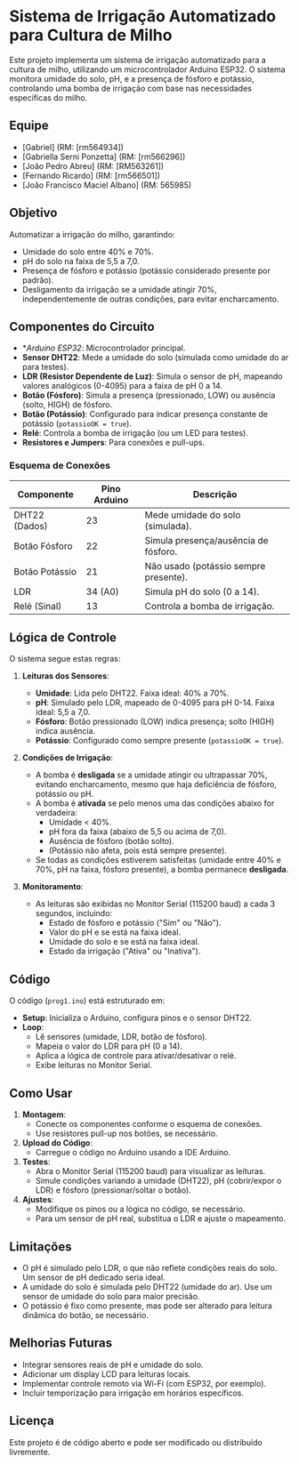 # Sistema de Irrigação Automatizado para Cultura de Milho

Este projeto implementa um sistema de irrigação automatizado para a cultura de milho, utilizando um microcontrolador Arduino ESP32. O sistema monitora umidade do solo, pH, e a presença de fósforo e potássio, controlando uma bomba de irrigação com base nas necessidades específicas do milho.

## Equipe
- [Gabriel] (RM: [rm564934])
- [Gabriella Serni Ponzetta] (RM: [rm566296])
- [João Pedro Abreu] (RM: [RM563261])
- [Fernando Ricardo] (RM: [rm566501])
- [João Francisco Maciel Albano] (RM: 565985)

## Objetivo
Automatizar a irrigação do milho, garantindo:
- Umidade do solo entre 40% e 70%.
- pH do solo na faixa de 5,5 a 7,0.
- Presença de fósforo e potássio (potássio considerado presente por padrão).
- Desligamento da irrigação se a umidade atingir 70%, independentemente de outras condições, para evitar encharcamento.

## Componentes do Circuito
- **Arduino ESP32*: Microcontrolador principal.
- **Sensor DHT22**: Mede a umidade do solo (simulada como umidade do ar para testes).
- **LDR (Resistor Dependente de Luz)**: Simula o sensor de pH, mapeando valores analógicos (0-4095) para a faixa de pH 0 a 14.
- **Botão (Fósforo)**: Simula a presença (pressionado, LOW) ou ausência (solto, HIGH) de fósforo.
- **Botão (Potássio)**: Configurado para indicar presença constante de potássio (`potassioOK = true`).
- **Relé**: Controla a bomba de irrigação (ou um LED para testes).
- **Resistores e Jumpers**: Para conexões e pull-ups.

### Esquema de Conexões
| Componente       | Pino Arduino | Descrição                              |
|------------------|--------------|----------------------------------------|
| DHT22 (Dados)    | 23           | Mede umidade do solo (simulada).       |
| Botão Fósforo    | 22           | Simula presença/ausência de fósforo.   |
| Botão Potássio   | 21           | Não usado (potássio sempre presente).  |
| LDR              | 34 (A0)      | Simula pH do solo (0 a 14).            |
| Relé (Sinal)     | 13           | Controla a bomba de irrigação.         |

## Lógica de Controle
O sistema segue estas regras:
1. **Leituras dos Sensores**:
   - **Umidade**: Lida pelo DHT22. Faixa ideal: 40% a 70%.
   - **pH**: Simulado pelo LDR, mapeado de 0-4095 para pH 0-14. Faixa ideal: 5,5 a 7,0.
   - **Fósforo**: Botão pressionado (LOW) indica presença; solto (HIGH) indica ausência.
   - **Potássio**: Configurado como sempre presente (`potassioOK = true`).

2. **Condições de Irrigação**:
   - A bomba é **desligada** se a umidade atingir ou ultrapassar 70%, evitando encharcamento, mesmo que haja deficiência de fósforo, potássio ou pH.
   - A bomba é **ativada** se pelo menos uma das condições abaixo for verdadeira:
     - Umidade < 40%.
     - pH fora da faixa (abaixo de 5,5 ou acima de 7,0).
     - Ausência de fósforo (botão solto).
     - (Potássio não afeta, pois está sempre presente).
   - Se todas as condições estiverem satisfeitas (umidade entre 40% e 70%, pH na faixa, fósforo presente), a bomba permanece **desligada**.

3. **Monitoramento**:
   - As leituras são exibidas no Monitor Serial (115200 baud) a cada 3 segundos, incluindo:
     - Estado de fósforo e potássio ("Sim" ou "Não").
     - Valor do pH e se está na faixa ideal.
     - Umidade do solo e se está na faixa ideal.
     - Estado da irrigação ("Ativa" ou "Inativa").

## Código
O código (`prog1.ino`) está estruturado em:
- **Setup**: Inicializa o Arduino, configura pinos e o sensor DHT22.
- **Loop**:
   - Lê sensores (umidade, LDR, botão de fósforo).
   - Mapeia o valor do LDR para pH (0 a 14).
   - Aplica a lógica de controle para ativar/desativar o relé.
   - Exibe leituras no Monitor Serial.

## Como Usar
1. **Montagem**:
   - Conecte os componentes conforme o esquema de conexões.
   - Use resistores pull-up nos botões, se necessário.
2. **Upload do Código**:
   - Carregue o código no Arduino usando a IDE Arduino.
3. **Testes**:
   - Abra o Monitor Serial (115200 baud) para visualizar as leituras.
   - Simule condições variando a umidade (DHT22), pH (cobrir/expor o LDR) e fósforo (pressionar/soltar o botão).
4. **Ajustes**:
   - Modifique os pinos ou a lógica no código, se necessário.
   - Para um sensor de pH real, substitua o LDR e ajuste o mapeamento.

## Limitações
- O pH é simulado pelo LDR, o que não reflete condições reais do solo. Um sensor de pH dedicado seria ideal.
- A umidade do solo é simulada pelo DHT22 (umidade do ar). Use um sensor de umidade do solo para maior precisão.
- O potássio é fixo como presente, mas pode ser alterado para leitura dinâmica do botão, se necessário.

## Melhorias Futuras
- Integrar sensores reais de pH e umidade do solo.
- Adicionar um display LCD para leituras locais.
- Implementar controle remoto via Wi-Fi (com ESP32, por exemplo).
- Incluir temporização para irrigação em horários específicos.

## Licença
Este projeto é de código aberto e pode ser modificado ou distribuído livremente.
